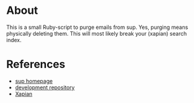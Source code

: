 # About
This is a small Ruby-script to purge emails from sup.
Yes, purging means physically deleting them. This will
most likely break your (xapian) search index.

# References
* [sup homepage](http://sup.rubyforge.org/)
* [development repository](http://gitorious.org/projects/sup)
* [Xapian](http://xapian.org/)